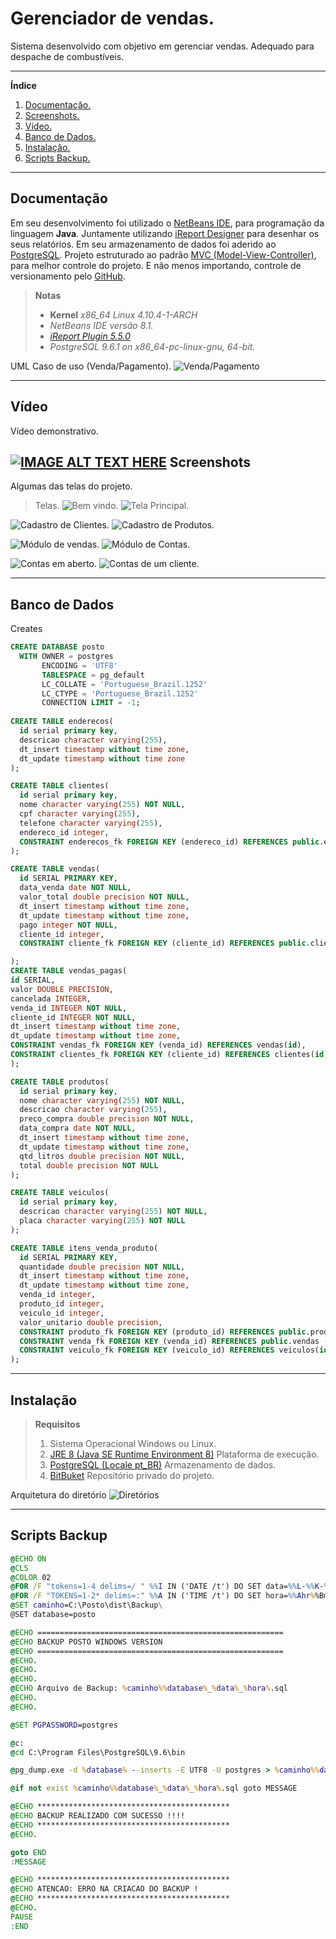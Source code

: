 Gerenciador de vendas.
===================

Sistema desenvolvido com objetivo em gerenciar vendas. 
Adequado para despache de combustíveis. 

----------
**Índice**
 1. [Documentação.](#documentação)
 2. [Screenshots.](#screenshots)
 3. [Vídeo.](#vídeo)
 3. [Banco de Dados.](#banco-de-dados)
 4. [Instalação.](#instalação)
 5. [Scripts Backup.](#scripts-backup)

----------


Documentação
---------------------------------------------------------------------------

Em seu desenvolvimento foi utilizado o [NetBeans IDE](https://netbeans.org/), para programação da linguagem **Java**. Juntamente utilizando [iReport Designer](http://community.jaspersoft.com/project/ireport-designer) para desenhar os seus relatórios. Em seu armazenamento de dados foi aderido ao [PostgreSQL](https://www.postgresql.org/). Projeto estruturado ao padrão [MVC (Model-View-Controller)](https://pt.wikipedia.org/wiki/MVC), para melhor controle do projeto. E não menos importando, controle de versionamento pelo [GitHub](https://github.com/PauloJoseCagol/).



> **Notas**
> - **Kernel** *x86_64 Linux 4.10.4-1-ARCH*
> - *NetBeans IDE versão 8.1.*
> - [*iReport Plugin 5.5.0*](http://plugins.netbeans.org/plugin/4425/ireport)
> - *PostgreSQL 9.6.1 on x86_64-pc-linux-gnu, 64-bit.*


UML
Caso de uso (Venda/Pagamento).
![Venda/Pagamento](https://cldup.com/LYKsaPIocs.png)


----------
Vídeo
---------------------------------------------------------------------------
Vídeo demonstrativo.

[![IMAGE ALT TEXT HERE](https://img.youtube.com/vi/udEqGnbm1dU/0.jpg)](https://www.youtube.com/watch?v=udEqGnbm1dU)
Screenshots
---------------------------------------------------------------------------
Algumas das telas do projeto.

>Telas.
![Bem vindo.](https://cldup.com/C-ACRO_-AA.png)
![Tela Principal.](https://cldup.com/B01FUQM4u8-2000x2000.png)

![Cadastro de Clientes.](https://cldup.com/MD1Vli0caP-3000x3000.png)
![Cadastro de Produtos.](https://cldup.com/GR4l7VNFD4-3000x3000.png)

![Módulo de vendas.](https://cldup.com/rkhdknmQDc-3000x3000.png)
![Módulo de Contas.](https://cldup.com/jWkjRb2aWG-3000x3000.png)

![Contas em aberto.](https://cldup.com/D9GRi0w-tl-3000x3000.png)
![Contas de um cliente.](https://cldup.com/IDNfDC0_HL-3000x3000.png)

----------

Banco de Dados
---------------------------------------------------------------------------
Creates
```sql
CREATE DATABASE posto
  WITH OWNER = postgres
       ENCODING = 'UTF8'
       TABLESPACE = pg_default
       LC_COLLATE = 'Portuguese_Brazil.1252'
       LC_CTYPE = 'Portuguese_Brazil.1252'
       CONNECTION LIMIT = -1;
       
CREATE TABLE enderecos(
  id serial primary key,
  descricao character varying(255),
  dt_insert timestamp without time zone,
  dt_update timestamp without time zone
);

CREATE TABLE clientes(
  id serial primary key,
  nome character varying(255) NOT NULL,
  cpf character varying(255),
  telefone character varying(255),
  endereco_id integer,
  CONSTRAINT enderecos_fk FOREIGN KEY (endereco_id) REFERENCES public.enderecos (id)   
);

CREATE TABLE vendas(
  id SERIAL PRIMARY KEY,
  data_venda date NOT NULL,
  valor_total double precision NOT NULL,
  dt_insert timestamp without time zone,
  dt_update timestamp without time zone,
  pago integer NOT NULL,
  cliente_id integer,
  CONSTRAINT cliente_fk FOREIGN KEY (cliente_id) REFERENCES public.clientes (id)

);
CREATE TABLE vendas_pagas(
id SERIAL,
valor DOUBLE PRECISION,
cancelada INTEGER,
venda_id INTEGER NOT NULL,
cliente_id INTEGER NOT NULL,
dt_insert timestamp without time zone,
dt_update timestamp without time zone,
CONSTRAINT vendas_fk FOREIGN KEY (venda_id) REFERENCES vendas(id),
CONSTRAINT clientes_fk FOREIGN KEY (cliente_id) REFERENCES clientes(id)
);

CREATE TABLE produtos(
  id serial primary key,
  nome character varying(255) NOT NULL,
  descricao character varying(255),
  preco_compra double precision NOT NULL,
  data_compra date NOT NULL,
  dt_insert timestamp without time zone,
  dt_update timestamp without time zone,
  qtd_litros double precision NOT NULL,
  total double precision NOT NULL
);

CREATE TABLE veiculos(
  id serial primary key,
  descricao character varying(255) NOT NULL,
  placa character varying(255) NOT NULL
);

CREATE TABLE itens_venda_produto(
  id SERIAL PRIMARY KEY,
  quantidade double precision NOT NULL,
  dt_insert timestamp without time zone,
  dt_update timestamp without time zone,
  venda_id integer,
  produto_id integer,
  veiculo_id integer,
  valor_unitario double precision,
  CONSTRAINT produto_fk FOREIGN KEY (produto_id) REFERENCES public.produtos (id),
  CONSTRAINT venda_fk FOREIGN KEY (venda_id) REFERENCES public.vendas (id),
  CONSTRAINT veiculo_fk FOREIGN KEY (veiculo_id) REFERENCES veiculos(id)
);
```


----------

Instalação
---------------------------------------------------------------------------

>**Requisitos**
> 1. Sistema Operacional Windows ou Linux.
> 2. [JRE 8 (Java SE Runtime Environment 8)](http://www.oracle.com/technetwork/java/javase/downloads/jre8-downloads-2133155.html) Plataforma de execução.
> 3. [PostgreSQL (Locale pt_BR)](https://www.postgresql.org/download/) Armazenamento de dados.
> 4. [BitBuket](https://bitbucket.org/paulojosecagol/projeto-posto/) Repositório privado do projeto.

Arquitetura do diretório
![Diretórios](https://cldup.com/ehPGsKBxfx.png)


----------
Scripts Backup
---------------------------------------------------------------------------

```bat
@ECHO ON
@CLS
@COLOR 02
@FOR /F "tokens=1-4 delims=/ " %%I IN ('DATE /t') DO SET data=%%L-%%K-%%J
@FOR /F "TOKENS=1-2* delims=:" %%A IN ('TIME /t') DO SET hora=%%Ahr%%Bmin
@SET caminho=C:\Posto\dist\Backup\
@SET database=posto

@ECHO =======================================================
@ECHO BACKUP POSTO WINDOWS VERSION
@ECHO =======================================================
@ECHO.
@ECHO.
@ECHO.
@ECHO Arquivo de Backup: %caminho%%database%_%data%_%hora%.sql
@ECHO.
@ECHO.

@SET PGPASSWORD=postgres

@c:
@cd C:\Program Files\PostgreSQL\9.6\bin

@pg_dump.exe -d %database% --inserts -E UTF8 -U postgres > %caminho%%database%_%data%_%hora%.sql

@if not exist %caminho%%database%_%data%_%hora%.sql goto MESSAGE

@ECHO *******************************************
@ECHO BACKUP REALIZADO COM SUCESSO !!!!
@ECHO *******************************************
@ECHO.

goto END
:MESSAGE

@ECHO *******************************************
@ECHO ATENCAO: ERRO NA CRIACAO DO BACKUP !
@ECHO *******************************************
@ECHO.
PAUSE
:END
```

